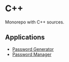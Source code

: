 # C++

Monorepo with C++ sources.

## Applications

+ [Password Generator](./password_generator_app)
+ [Password Manager](./apps/password_manager)
